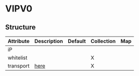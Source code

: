 # VIPV0 
 

## Structure 
 

| Attribute | Description                  | Default | Collection | Map  |
| --------- | ---------------------------- | ------- | ---------- | ---  |
| iP        |                              |         |            |      |
| whitelist |                              |         | X          |      |
| transport | [here](SourceV0/SourceV0.md) |         | X          |      |